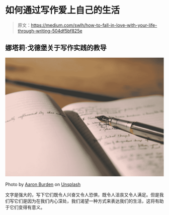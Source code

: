 # 如何通过写作爱上自己的生活

> 原文：<https://medium.com/swlh/how-to-fall-in-love-with-your-life-through-writing-504df5bf825e>

## 娜塔莉·戈德堡关于写作实践的教导

![](img/b51bfb4ecd129680090298ad93e24630.png)

Photo by [Aaron Burden](https://unsplash.com/@aaronburden?utm_source=medium&utm_medium=referral) on [Unsplash](https://unsplash.com?utm_source=medium&utm_medium=referral)

文字是强大的，写下它们既令人兴奋又令人恐惧，既令人沮丧又令人满足。但是我们写它们是因为在我们内心深处，我们渴望一种方式来表达我们的生活，这将有助于它们变得有意义。